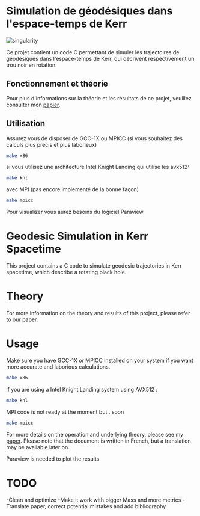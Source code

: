 # Simulation de géodésiques dans l'espace-temps de Kerr 

![singularity](https://github.com/at0m741/Kerr_Geodesics/assets/20189027/77c3b1ed-d70e-4319-81d4-32004044a585)

Ce projet contient un code C permettant de simuler les trajectoires de géodésiques dans l'espace-temps de Kerr, qui décrivent respectivement un trou noir en rotation.

## Fonctionnement et théorie

Pour plus d'informations sur la théorie et les résultats de ce projet, veuillez consulter mon [papier](Simulation_de_trajectoires_de_geodesiques.pdf). 

## Utilisation 

Assurez vous de disposer de GCC-1X ou MPICC (si vous souhaitez des calculs plus precis et plus laborieux) 

```bash
make x86
```
si vous utilisez une architecture Intel Knight Landing qui utilise les avx512:

```bash
make knl
```
avec MPI (pas encore implementé de la bonne façon)

```bash
make mpicc
```
Pour visualizer vous aurez besoins du logiciel Paraview

# Geodesic Simulation in Kerr Spacetime
This project contains a C code to simulate geodesic trajectories in Kerr spacetime, which describe a rotating black hole.

# Theory
For more information on the theory and results of this project, please refer to our paper.

# Usage
Make sure you have GCC-1X or MPICC installed on your system if you want more accurate and laborious calculations.
```bash
make x86
```
if you are using a Intel Knight Landing system using AVX512 :
```bash
make knl
```
MPI code is not ready at the moment but.. soon
```bash
make mpicc
```
For more details on the operation and underlying theory, please see my [paper](Simulation_de_trajectoires_de_geodesiques.pdf).
Please note that the document is written in French, but a translation may be available later on.

Paraview is needed to plot the results


# TODO

-Clean and optimize
-Make it work with bigger Mass and more metrics
-Translate paper, correct potential mistakes and add bibliography


